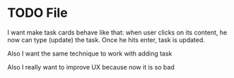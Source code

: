 # TODO File

> 

I want make task cards behave like that:
when user clicks on its content, he now can type (update)
the task. Once he hits enter, task is updated.

>

Also I want the same technique to work with adding task

>

Also I really want to improve UX because now it is so bad
